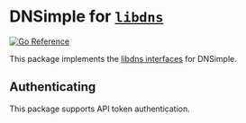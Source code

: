 DNSimple for [`libdns`](https://github.com/libdns/libdns)
=======================

[![Go Reference](https://pkg.go.dev/badge/test.svg)](https://pkg.go.dev/github.com/libdns/dnsimple)

This package implements the [libdns interfaces](https://github.com/libdns/libdns) for DNSimple.

## Authenticating

This package supports API token authentication.
